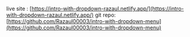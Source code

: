 live site : [https://intro-with-dropdown-razaul.netlify.app/](https://intro-with-dropdown-razaul.netlify.app/)
git repo: [https://github.com/Razaul00003/intro-with-dropdown-menu](https://github.com/Razaul00003/intro-with-dropdown-menu)
